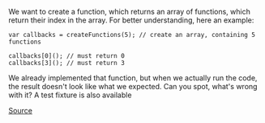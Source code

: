 We want to create a function, which returns an array of functions, which return their index in the array. For better understanding, here an example:
```
var callbacks = createFunctions(5); // create an array, containing 5 functions

callbacks[0](); // must return 0
callbacks[3](); // must return 3
```

We already implemented that function, but when we actually run the code, the result doesn't look like what we expected. Can you spot, what's wrong with it? A test fixture is also available


[Source](https://www.codewars.com/kata/526ec46d6f5e255e150002d1)
